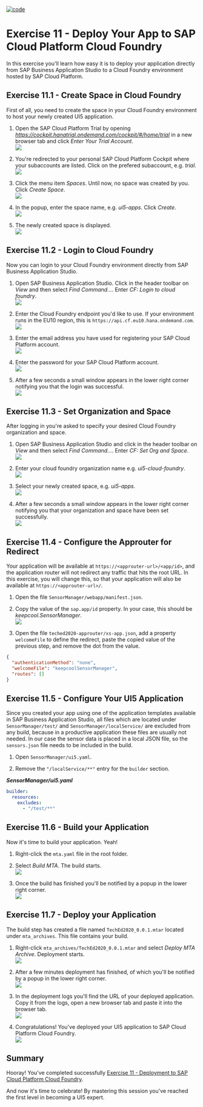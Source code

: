 [![code](https://flat.badgen.net/badge/code/available/green?icon=github)](https://github.com/SAP-samples/teched2020-DEV164/tree/code/ex11/TechEd2020)

# Exercise 11 - Deploy Your App to SAP Cloud Platform Cloud Foundry

In this exercise you'll learn how easy it is to deploy your application directly from SAP Business Application Studio to a Cloud Foundry environment hosted by SAP Cloud Platform.

## Exercise 11.1 - Create Space in Cloud Foundry

First of all, you need to create the space in your Cloud Foundry environment to host your newly created UI5 application.

1. Open the SAP Cloud Platform Trial by opening *https://cockpit.hanatrial.ondemand.com/cockpit/#/home/trial* in a new browser tab and click *Enter Your Trial Account*.
<br>![](images/11_01_0010.png)

2. You're redirected to your personal SAP Cloud Platform Cockpit where your subaccounts are listed. Click on the prefered subaccount, e.g. *trial*.
<br>![](images/11_01_0020.png)

3. Click the menu item *Spaces*. Until now, no space was created by you. Click *Create Space*.
<br>![](images/11_01_0030.png)

4. In the popup, enter the space name, e.g. *ui5-apps*. Click *Create*.
<br>![](images/11_01_0040.png)

5. The newly created space is displayed.
<br>![](images/11_01_0050.png)


## Exercise 11.2 - Login to Cloud Foundry

Now you can login to your Cloud Foundry environment directly from SAP Business Application Studio.

1. Open SAP Business Application Studio. Click in the header toolbar on *View* and then select *Find Command...*. Enter *CF: Login to cloud foundry*.
<br>![](images/11_02_0010.png)

2. Enter the Cloud Foundry endpoint you'd like to use. If your environment runs in the EU10 region, this is `https://api.cf.eu10.hana.ondemand.com`.
<br>![](images/11_02_0020.png)

3. Enter the email address you have used for registering your SAP Cloud Platform account.
<br>![](images/11_02_0030.png)

4. Enter the password for your SAP Cloud Platform account.
<br>![](images/11_02_0040.png)

5. After a few seconds a small window appears in the lower right corner notifying you that the login was successful.
<br>![](images/11_02_0050.png)


## Exercise 11.3 - Set Organization and Space

After logging in you're asked to specify your desired Cloud Foundry organization and space.

1. Open SAP Business Application Studio and click in the header toolbar on *View* and then select *Find Command...*. Enter *CF: Set Org and Space*.
<br>![](images/11_03_0010.png)

2. Enter your cloud foundry organization name e.g. *ui5-cloud-foundry*.
<br>![](images/11_03_0020.png)

3. Select your newly created space, e.g. *ui5-apps*.
<br>![](images/11_03_0030.png)

4. After a few seconds a small window appears in the lower right corner notifying you that your organization and space have been set successfully.
<br>![](images/11_03_0040.png)


## Exercise 11.4 - Configure the Approuter for Redirect

Your application will be available at `https://<approuter-url>/<app/id>`, and the application router will not redirect any traffic that hits the root URL. In this exercise, you will change this, so that your application will also be available at `https://<approuter-url>/`.

1. Open the file `SensorManager/webapp/manifest.json`.

2. Copy the value of the `sap.app/id` property. In your case, this should be *keepcool.SensorManager*.
<br>![](images/11_04_0010.png)

3. Open the file `teched2020-approuter/xs-app.json`, add a property `welcomeFile` to define the redirect, paste the copied value of the previous step, and remove the dot from the value.

````json
{
  "authenticationMethod": "none",
  "welcomeFile": "keepcoolSensorManager",
  "routes": []
}
````

## Exercise 11.5 - Configure Your UI5 Application

Since you created your app using one of the application templates available in SAP Business Application Studio, all files which are located under `SensorManager/test/` and `SensorManager/localService/` are excluded from any build, because in a productive application these files are usually not needed. In our case the sensor data is placed in a local JSON file, so the `sensors.json` file needs to be included in the build. 

1. Open `SensorManager/ui5.yaml`. 

2. Remove the `"/localService/**"` entry for the `builder` section.

***SensorManager/ui5.yaml***

````yaml
builder:
  resources:
    excludes:
      - "/test/**"
````

## Exercise 11.6 - Build your Application

Now it's time to build your application. Yeah!

1. Right-click the `mta.yaml` file in the root folder.

2. Select *Build MTA*. The build starts.
<br>![](images/11_06_0010.png)

3. Once the build has finished you'll be notified by a popup in the lower right corner.
<br>![](images/11_06_0020.png)


## Exercise 11.7 - Deploy your Application

The build step has created a file named `TechEd2020_0.0.1.mtar` located under `mta_archives`. This file contains your build.

1. Right-click `mta_archives/TechEd2020_0.0.1.mtar` and select *Deploy MTA Archive*. Deployment starts.
<br>![](images/11_07_0010.png)

2. After a few minutes deployment has finished, of which you'll be notified by a popup in the lower right corner.
<br>![](images/11_07_0020.png)

3. In the deployment logs you'll find the URL of your deployed application. Copy it from the logs, open a new browser tab and paste it into the browser tab.
<br>![](images/11_07_0030.png)

4. Congratulations! You've deployed your UI5 application to SAP Cloud Platform Cloud Foundry.
<br>![](images/11_07_0040.png)

## Summary

Hooray! You've completed successfully [Exercise 11 - Deployment to SAP Cloud Platform Cloud Foundry](#exercise-11---deployment-to-sap-cloud-platform-cloud-foundry).

And now it's time to celebrate! By mastering this session you've reached the first level in becoming a UI5 expert.
